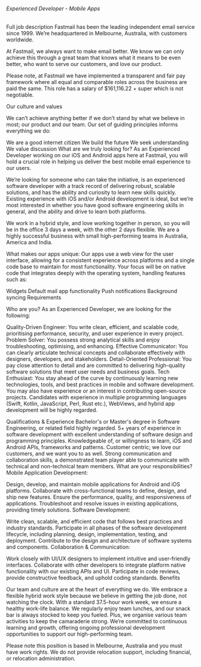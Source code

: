 ###### Experienced Developer - Mobile Apps

Full job description
Fastmail has been the leading independent email service since 1999. We’re headquartered in Melbourne, Australia, with customers worldwide.

At Fastmail, we always want to make email better. We know we can only achieve this through a great team that knows what it means to be even better, who want to serve our customers, and love our product.

Please note, at Fastmail we have implemented a transparent and fair pay framework where all equal and comparable roles across the business are paid the same. This role has a salary of $161,116.22 + super which is not negotiable.

Our culture and values

We can’t achieve anything better if we don’t stand by what we believe in most; our product and our team. Our set of guiding principles informs everything we do:

We are a good internet citizen
We build the future
We seek understanding
We value discussion
What are we truly looking for?
As an Experienced Developer working on our iOS and Android apps here at Fastmail, you will hold a crucial role in helping us deliver the best mobile email experience to our users.

We’re looking for someone who can take the initiative, is an experienced software developer with a track record of delivering robust, scalable solutions, and has the ability and curiosity to learn new skills quickly. Existing experience with iOS and/or Android development is ideal, but we’re most interested in whether you have good software engineering skills in general, and the ability and drive to learn both platforms.

We work in a hybrid style, and love working together in person, so you will be in the office 3 days a week, with the other 2 days flexible. We are a highly successful business with small high-performing teams in Australia, America and India.

What makes our apps unique:
Our apps use a web view for the user interface, allowing for a consistent experience across platforms and a single code base to maintain for most functionality. Your focus will be on native code that integrates deeply with the operating system, handling features such as:

Widgets
Default mail app functionality
Push notifications
Background syncing
Requirements

Who are you?
As an Experienced Developer, we are looking for the following:

Quality-Driven Engineer: You write clean, efficient, and scalable code, prioritising performance, security, and user experience in every project.
Problem Solver: You possess strong analytical skills and enjoy troubleshooting, optimising, and enhancing.
Effective Communicator: You can clearly articulate technical concepts and collaborate effectively with designers, developers, and stakeholders.
Detail-Oriented Professional: You pay close attention to detail and are committed to delivering high-quality software solutions that meet user needs and business goals.
Tech Enthusiast: You stay ahead of the curve by continuously learning new technologies, tools, and best practices in mobile and software development. You may also have experience or an interest in contributing open-source projects.
Candidates with experience in multiple programming languages (Swift, Kotlin, JavaScript, Perl, Rust etc.), WebViews, and hybrid app development will be highly regarded.

Qualifications & Experience
Bachelor's or Master's degree in Software Engineering, or related field highly regarded.
5+ years of experience in software development with excellent understanding of software design and programming principles.
Knowledgeable of, or willingness to learn, iOS and Android APIs, frameworks and patterns.
Customer centric; we love our customers, and we want you to as well.
Strong communication and collaboration skills, a demonstrated team player able to communicate with technical and non-technical team members.
What are your responsibilities?
Mobile Application Development:

Design, develop, and maintain mobile applications for Android and iOS platforms.
Collaborate with cross-functional teams to define, design, and ship new features.
Ensure the performance, quality, and responsiveness of applications.
Troubleshoot and resolve issues in existing applications, providing timely solutions.
Software Development:

Write clean, scalable, and efficient code that follows best practices and industry standards.
Participate in all phases of the software development lifecycle, including planning, design, implementation, testing, and deployment.
Contribute to the design and architecture of software systems and components.
Collaboration & Communication:

Work closely with UI/UX designers to implement intuitive and user-friendly interfaces.
Collaborate with other developers to integrate platform native functionality with our existing APIs and UI.
Participate in code reviews, provide constructive feedback, and uphold coding standards.
Benefits

Our team and culture are at the heart of everything we do. We embrace a flexible hybrid work style because we believe in getting the job done, not watching the clock. With a standard 37.5-hour work week, we ensure a healthy work-life balance. We regularly enjoy team lunches, and our snack bar is always stocked to keep you fueled. Plus, we organise various team activities to keep the camaraderie strong. We’re committed to continuous learning and growth, offering ongoing professional development opportunities to support our high-performing team.

Please note this position is based in Melbourne, Australia and you must have work rights. We do not provide relocation support, including financial, or relocation administration.